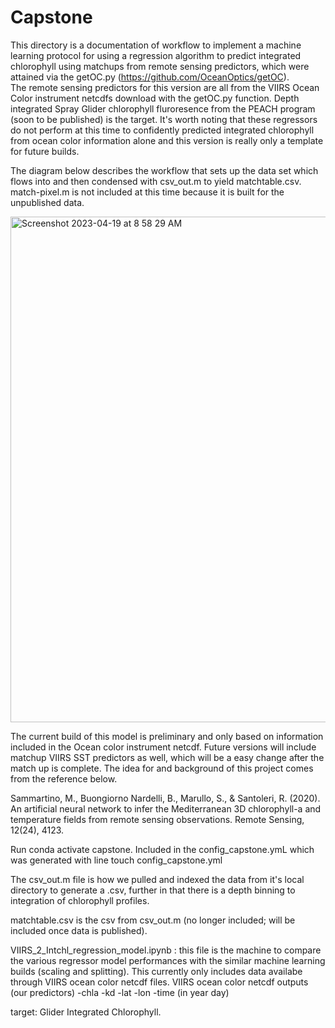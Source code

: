 # Capstone
This directory is a documentation of workflow to implement a machine learning protocol for using a regression algorithm to
predict integrated chlorophyll using matchups from remote sensing predictors, which were attained via the getOC.py
(https://github.com/OceanOptics/getOC).  
The remote sensing predictors for this version are all from the VIIRS Ocean Color instrument netcdfs download with the getOC.py function. 
Depth integrated Spray Glider chlorophyll fluroresence from the PEACH program (soon to be published) is the target. It's worth noting that these regressors do not perform at this time to confidently predicted integrated chlorophyll from ocean color information alone and this version is really only a template for future builds. 

The diagram below describes the workflow that sets up the data set which flows into and then condensed with csv_out.m to yield matchtable.csv.
match-pixel.m is not included at this time because it is built for the unpublished data. 

<img width="809" alt="Screenshot 2023-04-19 at 8 58 29 AM" src="https://user-images.githubusercontent.com/123086430/233083557-fe138017-8b6c-450d-ae63-5877080255a0.png">

The current build of this model is preliminary and only based on information included in the Ocean color instrument netcdf. 
Future versions will include matchup VIIRS SST predictors as well, which will be a easy change after the match up is complete. 
The idea for and background of this project comes from the reference below. 
 
 Sammartino, M., Buongiorno Nardelli, B., Marullo, S., & Santoleri, R. (2020). An artificial 
neural network to infer the Mediterranean 3D chlorophyll-a and temperature fields from 
remote sensing observations. Remote Sensing, 12(24), 4123. 

Run conda activate capstone. Included in the config_capstone.ymL 
which was generated with line touch config_capstone.yml

The csv_out.m file is how we pulled and indexed the data from it's local directory to generate a .csv, further in that there is a depth 
binning to integration of chlorophyll profiles.

matchtable.csv is the csv from csv_out.m (no longer included; will be 
included once data is published). 

VIIRS_2_Intchl_regression_model.ipynb : this file is the machine to compare the various regressor model 
performances with the similar machine learning builds (scaling and splitting). This currently only includes 
data availabe through VIIRS ocean color netcdf files. 
VIIRS ocean color netcdf outputs (our predictors)
-chla
-kd
-lat
-lon
-time (in year day) 

target: 
Glider Integrated Chlorophyll. 

